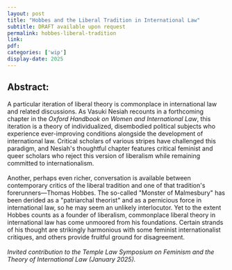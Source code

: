 ```yaml
---
layout: post
title: "Hobbes and the Liberal Tradition in International Law"
subtitle: DRAFT available upon request
permalink: hobbes-liberal-tradition
link:
pdf: 
categories: ['wip']
display-date: 2025
---
```


<h2>Abstract:</h2>
A particular iteration of liberal theory is commonplace in international law and related discussions. As Vasuki Nesiah recounts in a forthcoming chapter in the <i>Oxford Handbook on Women and International Law</i>, this iteration is a theory of individualized, disembodied political subjects who experience ever-improving conditions alongside the development of international law. Critical scholars of various stripes have challenged this paradigm, and Nesiah's thoughtful chapter features critical feminist and queer scholars who reject this version of liberalism while remaining committed to internationalism.
<br>
<br>
Another, perhaps even richer, conversation is available between contemporary critics of the liberal tradition and one of that tradition's forerunners—Thomas Hobbes. The so-called "Monster of Malmesbury" has been derided as a "patriarchal theorist" and as a pernicious force in international law, so he may seem an unlikely interlocutor. Yet to the extent Hobbes counts as a founder of liberalism, commonplace liberal theory in international law has come unmoored from his foundations. Certain strands of his thought are strikingly harmonious with some feminist internationalist critiques, and others provide fruitful ground for disagreement.
<br>
<br>
<i>Invited contribution to the Temple Law Symposium on Feminism and the Theory of International Law (January 2025).</i>
